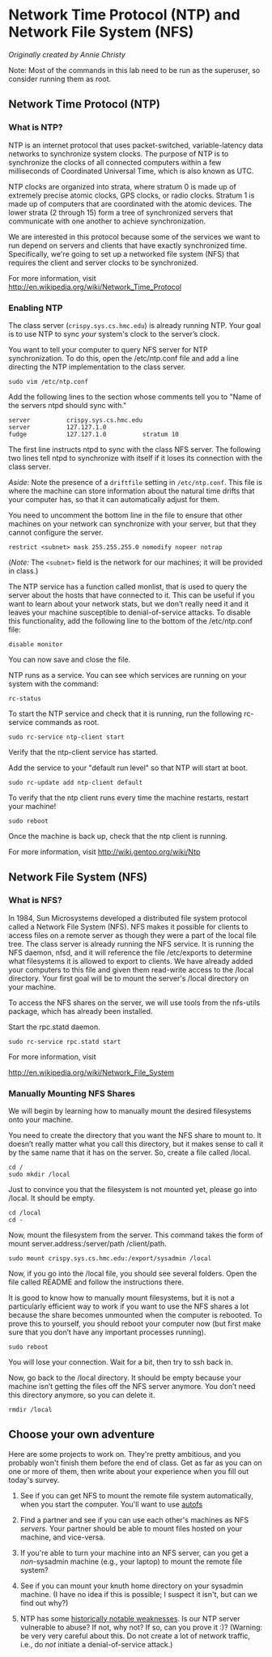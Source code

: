 # Network Time Protocol (NTP) and Network File System (NFS)

*Originally created by Annie Christy*

Note: Most of the commands in this lab need to be run as the superuser,
so consider running them as root.

## Network Time Protocol (NTP)

### What is NTP?


NTP is an internet protocol that uses packet-switched, variable-latency
data networks to synchronize system clocks. The purpose of NTP is to
synchronize the clocks of all connected computers within a few
milliseconds of Coordinated Universal Time, which is also known as UTC.

NTP clocks are organized into strata, where stratum 0 is made up of
extremely precise atomic clocks, GPS clocks, or radio clocks. Stratum 1
is made up of computers that are coordinated with the atomic devices.
The lower strata (2 through 15) form a tree of synchronized servers that
communicate with one another to achieve synchronization.

We are interested in this protocol because some of the services we want
to run depend on servers and clients that have exactly synchronized
time. Specifically, we're going to set up a networked file system (NFS) that
requires the client and server clocks to be synchronized.

For more information, visit
<http://en.wikipedia.org/wiki/Network_Time_Protocol>

### Enabling NTP


The class server (`crispy.sys.cs.hmc.edu`) is already running NTP. Your goal is 
to use NTP to sync *your* system's clock to the server’s clock.

You want to tell your computer to query NFS server for NTP
synchronization. To do this, open the /etc/ntp.conf file and add a line
directing the NTP implementation to the class server.

    sudo vim /etc/ntp.conf

Add the following lines to the section whose comments tell you to
"Name of the servers ntpd should sync with."

    server          crispy.sys.cs.hmc.edu
    server          127.127.1.0
    fudge           127.127.1.0          stratum 10

The first line instructs ntpd to sync with the class NFS server. The
following two lines tell ntpd to synchronize with itself if it loses its
connection with the class server.

_Aside_: Note the presence of a `driftfile` setting in `/etc/ntp.conf`. This file is where
the machine can store information about the natural time drifts that
your computer has, so that it can automatically adjust for them.

You need to uncomment the bottom line in the file to ensure that other
machines on your network can synchronize with your server, but that they
cannot configure the server.

    restrict <subnet> mask 255.255.255.0 nomodify nopeer notrap

(*Note:* The `<subnet>` field is the network for our machines; it will be provided in class.)

The NTP service has a function called monlist, that is used to query the
server about the hosts that have connected to it. This can be useful if
you want to learn about your network stats, but we don’t really need it
and it leaves your machine susceptible to denial-of-service attacks. To
disable this functionality, add the following line to the bottom of the
/etc/ntp.conf file:

    disable monitor

You can now save and close the file.

NTP runs as a service. You can see which services are running on your system
with the command:

    rc-status

To start the NTP service and check that it is running, run the following
rc-service commands as root.

    sudo rc-service ntp-client start

Verify that the ntp-client service has started.

Add the service to your "default run level" so that NTP will start at
boot.

    sudo rc-update add ntp-client default

To verify that the ntp client runs every time the machine restarts, restart your
machine!

    sudo reboot

Once the machine is back up, check that the ntp client is running.

<!--
To start ntpd, run the following line.

    /etc/init.d/ntpd start

Then, add ntpd to your default run level.

    rc-update add ntpd default

If you would like to monitor the status of your server.

    rc-status
-->

For more information, visit <http://wiki.gentoo.org/wiki/Ntp>

## Network File System (NFS)

### What is NFS?


In 1984, Sun Microsystems developed a distributed file system protocol
called a Network File System (NFS). NFS makes it possible for clients to
access files on a remote server as though they were a part of the local
file tree. The class server is already running the NFS service. It is
running the NFS daemon, nfsd, and it will reference the file
/etc/exports to determine what filesystems it is allowed to export to
clients. We have already added your computers to this file and given them
read-write access to the /local directory. Your first goal will be to
mount the server's /local directory on your machine.

To access the NFS shares on the server, we will use tools from the
nfs-utils package, which has already been installed.

Start the rpc.statd daemon.

    sudo rc-service rpc.statd start

For more information, visit

<http://en.wikipedia.org/wiki/Network_File_System>

### Manually Mounting NFS Shares


We will begin by learning how to manually mount the desired filesystems
onto your machine.

You need to create the directory that you want the NFS share to mount
to. It doesn’t really matter what you call this directory, but it makes
sense to call it by the same name that it has on the server. So, create
a file called /local.

    cd /
    sudo mkdir /local

Just to convince you that the filesystem is not mounted yet, please go
into /local. It should be empty.

    cd /local
    cd -

Now, mount the filesystem from the server. This command takes the form of
mount server.address:/server/path /client/path.

    sudo mount crispy.sys.cs.hmc.edu:/export/sysadmin /local

Now, if you go into the /local file, you should see several folders.
Open the file called README and follow the instructions there.

It is good to know how to manually mount filesystems, but it is not a
particularly efficient way to work if you want to use the NFS shares a
lot because the share becomes unmounted when the computer is rebooted.
To prove this to yourself, you should reboot your computer now (but
first make sure that you don’t have any important processes running).

    sudo reboot

You will lose your connection. Wait for a bit, then
try to ssh back in.

Now, go back to the /local directory. It should be empty because your
machine isn’t getting the files off the NFS server anymore. You don’t
need this directory anymore, so you can delete it.

    rmdir /local

<!--
### Mount NFS Shares at Boot with autofs


You may have noticed that if you change something in your home directory
on knuth, that change will appear when you log into your home directory
on any of the other machines on the CS Department cluster. This works
because the home directories are exported to the machines using NFS.
However, it is unlikely that you have ever had to mount your home
directory on knuth before working with it. That would be really annoying
because you would need to do it every time you wanted to access your
files! Instead, it is possible to mount the NFS shares automatically
when the computer boots. That way, the NFS files that you use a lot
will be waiting for you when you log on.

We use a program called autofs to automount files. There are two files
that we need to configure on the client machine. First, read through the
file /etc/autofs/auto.master.

    sudo vim /etc/autofs/auto.master

This file tells autofs where to mount files and also provides a path to
a file that provides details about what to mount. Add the following line
to the file beneath the comment that says ’For details of the format
look at autofs(5)’ but make sure the line you add is uncommented.

    /mnt        /etc/autofs/auto_mnt

The line you just added to the file tells the computer to mount the NFS
shares in the /mnt directory. It also gives the computer the path to the
automnt file which will contain a list of the NFS shares that should be
mounted automatically. Open that file now.

    sudo vim /etc/autofs/auto_mnt

This file should be empty when you first open it. Each line you add will
represent a directory that you want to mount to your system. The first
part of a line is the name of the share as you want it to show up in
your /mnt directory. the second part of a line provides the location of
the share on the NFS server. Tell the machine to automount /vol/local by
adding the following line.

    local crispy.sys.cs.hmc.edu:/exports/sysadmin

If you want autofs to mount the NFS share at boot, then you need to make
sure that autofs itself is running at boot. Make sure that ntpd, nfs,
and autofs are all added to the default run level.

    rc-update add nfs default

    rc-update add autofs default

The ntpd service should already be on the default run level, but you can
use the rc-status command to check. It will print a list of all the
services that start at boot.

    rc-status

Now, reboot your machine. You will lose your connection. Wait for a bit, then
try to ssh back in.

    sudo reboot

The files should be mounted automatically **on-demand** (i.e., when you first
navigate to the file / directory). Check to make sure.

    cd /mnt/local

In the file you created earlier, leave your fellow sysadmins some easter eggs:
something fun for people to find.
-->

## Choose your own adventure
Here are some projects to work on. They're pretty ambitious, and you probably
won't finish them before the end of class. Get as far as you can on one or more
of them, then write about your experience when you fill out today's survey.

   1. See if you can get NFS to mount the remote file system automatically, when
   you start the computer. You'll want to use [autofs](http://wiki.gentoo.org/wiki/AutoFS)

   1. Find a partner and see if you can use each other's machines as NFS 
   *servers*. Your partner should be able to mount files hosted on your machine,
   and vice-versa. 

   1. If you're able to turn your machine into an NFS server, can you get a 
   *non*-sysadmin machine (e.g., your laptop) to mount the remote file system?

   1. See if you can mount your knuth home directory on your sysadmin machine. 
   (I have no idea if this is possible; I suspect it isn't, but can we find out
   why?)

   1. NTP has some [historically notable weaknesses](https://en.wikipedia.org/wiki/NTP_server_misuse_and_abuse).
   Is our NTP server vulnerable to abuse? If not, why not? If so, can you prove
   it :)? (Warning: be very very careful about this. Do not create a lot of
   network traffic, i.e., do *not* initiate a denial-of-service attack.)

